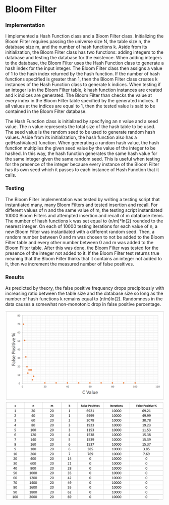 # Bloom Filter

### Implementation

I implemented a Hash Function class and a Bloom Filter class. Initializing the Bloom Filter requires passing the universe size N, the table size n, the database size m, and the number of hash functions k. Aside from its initialization, the Bloom Filter class has two functions: adding integers to the database and testing the database for the existence. When adding integers to the database, the Bloom Filter uses the Hash Function class to generate a hash index for the input integer. The Bloom Filter class then assigns a value of 1 to the hash index returned by the hash function. If the number of hash functions specified is greater than 1, then the Bloom Filter class creates k instances of the Hash Function class to generate k indices. When testing if an integer is in the Bloom Filter table, k hash function instances are created and k indices are generated. The Bloom Filter than checks the value at every index in the Bloom Filter table specified by the generated indices. If all values at the indices are equal to 1, then the tested value is said to be contained in the Bloom Filter database.

The Hash Function class is initialized by specifying an n value and a seed value. The n value represents the total size of the hash table to be used. The seed value is the random seed to be used to generate random hash values. Aside from its initialization, the hash function also has a getHashValue() function. When generating a random hash value, the hash function multiplies the given seed value by the value of the integer to be hashed. In this way, the hash function generates the same hash value for the same integer given the same random seed. This is useful when testing for the presence of the integer because every instance of the Bloom Filter has its own seed which it passes to each instance of Hash Function that it calls. 

### Testing

The Bloom Filter implementation was tested by writing a testing script that instantiated many, many Bloom Filters and tested insertion and recall. For different values of n and the same value of m, the testing script instantiated 10000 Bloom Filters and attempted insertion and recall of m database items. The number of hash functions k was set equal to (n/m)*ln(2) rounded to the nearest integer. On each of 10000 testing iterations for each value of n, a new Bloom Filter was instantiated with a different random seed. Then, a random number between 0 and m was chosen to not be added to the Bloom Filter table and every other number between 0 and m was added to the Bloom Filter table. After this was done, the Bloom Filter was tested for the presence of the integer not added to it. If the Bloom Filter test returns true meaning that the Bloom Filter thinks that it contains an integer not added to it, then we increment the measured number of false positives. 

### Results

As predicted by theory, the false positive frequency drops precipitously with increasing ratio between the table size and the database size so long as the number of hash functions k remains equal to (n/m)ln(2). Randomness in the data causes a somewhat non-monotonic drop in false positive percentage.

![Image Results Chart](https://github.com/alexhagiopol/BloomFilter/blob/master/results_chart.png)
![Image Results Chart](https://github.com/alexhagiopol/BloomFilter/blob/master/results_table.png)
